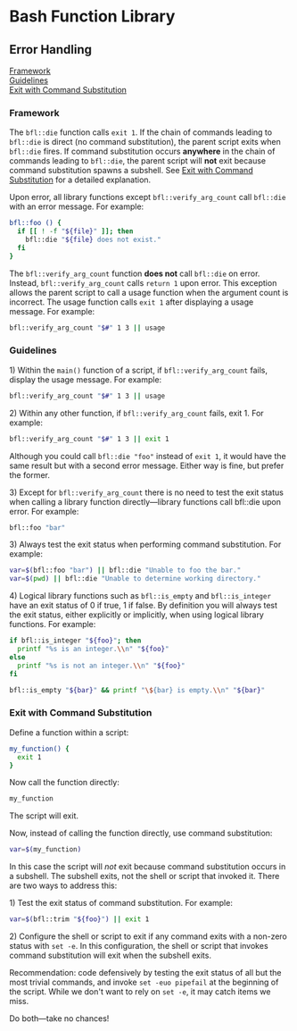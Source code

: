 # Bash Function Library

## Error Handling

[Framework](#framework)  
[Guidelines](#guidelines)  
[Exit with Command Substitution](#exit-with-command-substitution) 

<a name="framework"></a>

### Framework

The `bfl::die` function calls `exit 1`. If the chain of commands leading to `bfl::die` is direct (no command substitution), the parent script exits when `bfl::die` fires. If command substitution occurs **anywhere** in the chain of commands leading to `bfl::die`, the parent script will **not** exit because command substitution spawns a subshell. See [Exit with Command Substitution](#exit-with-command-substitution) for a detailed explanation.

Upon error, all library functions except `bfl::verify_arg_count` call `bfl::die` with an error message. For example:

```bash
bfl::foo () {
  if [[ ! -f "${file}" ]]; then
    bfl::die "${file} does not exist."
  fi
}
```

The `bfl::verify_arg_count` function **does not** call `bfl::die` on error. Instead, `bfl::verify_arg_count` calls <code>return&nbsp;1</code> upon error. This exception allows the parent script to call a usage function when the argument count is incorrect. The usage function calls `exit 1` after displaying a usage message. For example:

```bash
bfl::verify_arg_count "$#" 1 3 || usage
```

<a name="guidelines"></a>

### Guidelines

1\) Within the `main()` function of a script, if `bfl::verify_arg_count` fails, display the usage message. For example:

```bash
bfl::verify_arg_count "$#" 1 3 || usage
```

2\) Within any other function, if `bfl::verify_arg_count` fails, exit 1. For example:

```bash
bfl::verify_arg_count "$#" 1 3 || exit 1
```

Although you could call `bfl::die "foo"` instead of `exit 1`, it would have the same result but with a second error message. Either way is fine, but prefer the former.

3\) Except for `bfl::verify_arg_count` there is no need to test the exit status when calling a library function directly&mdash;library functions call bfl::die upon error. For example:

```bash
bfl::foo "bar"
```

3\) Always test the exit status when performing command substitution. For example:

```bash
var=$(bfl::foo "bar") || bfl::die "Unable to foo the bar."
var=$(pwd) || bfl::die "Unable to determine working directory."
```

4\) Logical library functions such as `bfl::is_empty` and `bfl::is_integer` have an exit status of 0 if true, 1 if false. By definition you will always test the exit status, either explicitly or implicitly, when using logical library functions. For example:

```bash
if bfl::is_integer "${foo}"; then
  printf "%s is an integer.\\n" "${foo}"
else
  printf "%s is not an integer.\\n" "${foo}"
fi

bfl::is_empty "${bar}" && printf "\${bar} is empty.\\n" "${bar}"
```

<a name="exit-with-command-substitution"></a>

### Exit with Command Substitution

Define a function within a script:

```bash
my_function() {
  exit 1
}
```

Now call the function directly:

```bash
my_function
```

The script will exit.

Now, instead of calling the function directly, use command substitution:

```bash
var=$(my_function)
```

In this case the script will *not* exit because command substitution occurs in a subshell. The subshell exits, not the shell or script that invoked it. There are two ways to address this:

1\) Test the exit status of command substitution. For example:

```bash
var=$(bfl::trim "${foo}") || exit 1
```

2\) Configure the shell or script to exit if any command exits with a non-zero status with `set -e`. In this configuration, the shell or script that invokes command substitution will exit when the subshell exits.

Recommendation: code defensively by testing the exit status of all but the most
trivial commands, and invoke `set -euo pipefail` at the beginning of the
script. While we don't want to rely on `set -e`, it may catch items we miss.

Do both&mdash;take no chances!
